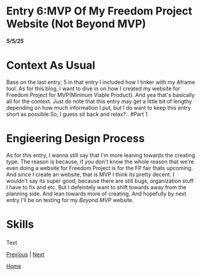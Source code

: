# Entry 6:MVP Of My Freedom Project Website (Not Beyond MVP)
##### 5/5/25
# Context As Usual
Base on the last entry; 5 in that entry I included how I tinker with my Aframe tool. As for this blog, I want to dive in on how I created my website for Freedom Project for MVP(Mininum Viable Product). And yea that's basically all for the context. Just do note that this entry may get a little bit of lengthy depending on how much information I put, but I do want to keep this entry short as possible.So, I guess sit back and relax?..
#Part 1
# Engieering Design Process
As for this entry, I wanna still say that I'm more leaning towards the creating type. The reason is because, if you don't know the whole reason that we're even doing a website for Freedom Project is for the FP fair thats upcoming. And since I create an website, that is MVP I think its pretty decent. I wouldn't say its super good, because there are still bugs, organization stuff I have to fix and etc. But I defeintely want to shift towards away from the planning side. And lean towards more of creating. And hopefully by next entry I'll be on testing for my <em>Beyond MVP</em> website.
# Skills
###
###
Text

[Previous](entry05.md) | [Next](entry07.md)

[Home](../README.md)
